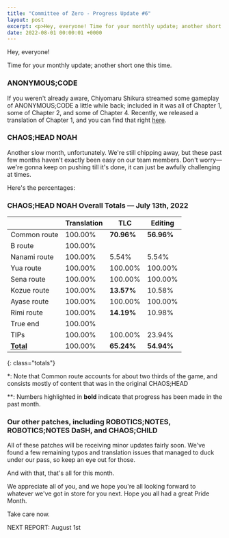 ```yaml
---
title: "Committee of Zero - Progress Update #6"
layout: post
excerpt: <p>Hey, everyone! Time for your monthly update; another short one this time.</p>
date: 2022-08-01 00:00:01 +0000
---
```


Hey, everyone!

Time for your monthly update; another short one this time.

### ANONYMOUS;CODE

If you weren't already aware, Chiyomaru Shikura streamed some gameplay of ANONYMOUS;CODE a little while back; included in it was all of Chapter 1, some of Chapter 2, and some of Chapter 4. Recently, we released a translation of Chapter 1, and you can find that right [here](https://www.youtube.com/watch?v=ICZiQi-mDiQ).

### CHAOS;HEAD NOAH

Another slow month, unfortunately. We're still chipping away, but these past few months haven't exactly been easy on our team members. Don't worry—we're gonna keep on pushing till it's done, it can just be awfully challenging at times. 

Here's the percentages:

### CHAOS;HEAD NOAH Overall Totals — July 13th, 2022

|                  | **Translation** | **TLC**    | **Editing** |
| ---------------- | --------------- | ---------- | ----------- |
| Common route     | 100.00%         | **70.96%** | **56.96%**  |
| B route          | 100.00%         |            |             |
| Nanami route     | 100.00%         | 5.54%      | 5.54%       |
| Yua route        | 100.00%         | 100.00%    | 100.00%     |
| Sena route       | 100.00%         | 100.00%    | 100.00%     |
| Kozue route      | 100.00%         | **13.57%** | 10.58%      |
| Ayase route      | 100.00%         | 100.00%    | 100.00%     |
| Rimi route       | 100.00%         | **14.19%** | 10.98%      |
| True end         | 100.00%         |            |             |
| TIPs             | 100.00%         | 100.00%    | 23.94%      |
| **<u>Total</u>** | 100.00%         | **65.24%** | **54.94%**  |
{: class="totals"}

\*: Note that Common route accounts for about two thirds of the game, and consists mostly of content that was in the original CHAOS;HEAD

\*\*: Numbers highlighted in **bold** indicate that progress has been made in the past month.


### Our other patches, including ROBOTICS;NOTES, ROBOTICS;NOTES DaSH, and CHAOS;CHILD

All of these patches will be receiving minor updates fairly soon. We've found a few remaining typos and translation issues that managed to duck under our pass, so keep an eye out for those. 

And with that, that's all for this month.

We appreciate all of you, and we hope you're all looking forward to whatever we've got in store for you next. Hope you all had a great Pride Month.

Take care now.

NEXT REPORT: August 1st